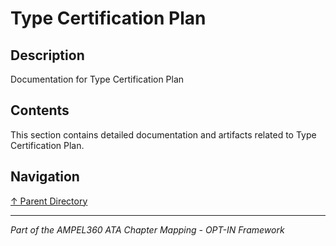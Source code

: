 # Type Certification Plan

## Description

Documentation for Type Certification Plan

## Contents

This section contains detailed documentation and artifacts related to Type Certification Plan.

## Navigation

[↑ Parent Directory](../README.md)

---

*Part of the AMPEL360 ATA Chapter Mapping - OPT-IN Framework*
